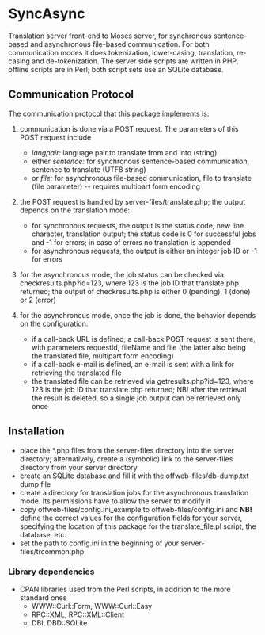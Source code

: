 SyncAsync
=========

Translation server front-end to Moses server, for synchronous sentence-based and asynchronous file-based communication. For both communication
modes it does tokenization, lower-casing, translation, re-casing and de-tokenization. The server side scripts are written in PHP, offline scripts
are in Perl; both script sets use an SQLite database.

Communication Protocol
----------------------

The communication protocol that this package implements is:

1. communication is done via a POST request. The parameters of this POST request include
    - *langpair:* language pair to translate from and into (string)
    - either *sentence:* for synchronous sentence-based communication, sentence to translate (UTF8 string)
    - or *file:* for asynchronous file-based communication, file to translate (file parameter) -- requires multipart form encoding

2. the POST request is handled by server-files/translate.php; the output depends on the translation mode:
    + for synchronous requests, the output is the status code, new line character, translation output; the status code is 0 for successful jobs
      and -1 for errors; in case of errors no translation is appended
    + for asynchronous requests, the output is either an integer job ID or -1 for errors

3. for the asynchronous mode, the job status can be checked via checkresults.php?id=123, where 123 is the job ID that translate.php returned;
the output of checkresults.php is either 0 (pending), 1 (done) or 2 (error)

4. for the asynchronous mode, once the job is done, the behavior depends on the configuration:
    + if a call-back URL is defined, a call-back POST request is sent there, with parameters requestId, fileName and file
      (the latter also being the translated file, multipart form encoding)
    + if a call-back e-mail is defined, an e-mail is sent with a link for retrieving the translated file
    + the translated file can be retrieved via getresults.php?id=123, where 123 is the job ID that translate.php returned;
      NB! after the retrieval the result is deleted, so a single job output can be retrieved only once

Installation
------------

- place the \*.php files from the server-files directory into the server directory; alternatively,
  create a (symbolic) link to the server-files directory from your server directory
- create an SQLite database and fill it with the offweb-files/db-dump.txt dump file
- create a directory for translation jobs for the asynchronous translation mode. Its permissions have to allow the server to modify it
- copy offweb-files/config.ini\_example to offweb-files/config.ini and **NB!** define the correct values
  for the configuration fields for your server, specifying the location of this package for the
  translate\_file.pl script, the database, etc.
- set the path to config.ini in the beginning of your server-files/trcommon.php

### Library dependencies
- CPAN libraries used from the Perl scripts, in addition to the more standard ones
    + WWW::Curl::Form, WWW::Curl::Easy
    + RPC::XML, RPC::XML::Client
    + DBI, DBD::SQLite

